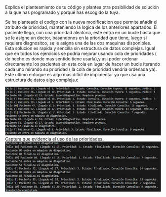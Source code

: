 Explica el planteamiento de tu código y plantea otra posibilidad de solución a la que has programado y porqué has escogido la tuya.

Se ha planteado el codigo con la nueva modificacion que permite añadir el atributo de prioridad, manteniendo la logica de los anteriores apartados. El paciente llega, con una prioridad aleatoria, este entra en un bucle hasta que se le asigne un doctor, basandonos en la prioridad que tiene, luego si requiere diagnositco, se le asigna una de las dos maquinas disponibles. Esta solucion es rapida y sencilla sin estructura de datos complejas. Igual que en todos los ejercicios se podria mejorar usando cola de prioridades ( de hecho es donde mas sentido tiene usarla),y asi poder ordenar directamente los pacientes en esta cola en lugar de hacer un bucle iterando cada uno mirando su prioridad ( la cola de prioridad vendria ordenada ya). Este ultimo enfoque es algo mas dificl de implmentar ya que usa una estructura de datos algo compleja.c

![alt text](image.png)
Captura que evidencia el uso de las prioridades.
![alt text](image-1.png)